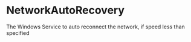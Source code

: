 # NetworkAutoRecovery
The Windows Service to auto reconnect the network, if speed less than specified
